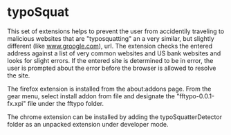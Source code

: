 # typoSquat
This set of extensions helps to prevent the user from accidentily traveling to malicious websites that are "typosquatting" an a very similar, but slightly different (like www.groogle.com), url. The extension checks the entered address against a list of very common websites and US bank websites and looks for slight errors. If the entered site is determined to be in error, the user is prompted about the error before the browser is allowed to resolve the site.

The firefox extension is installed from the about:addons page. From the gear menu, select install addon from file and designate the "fftypo-0.0.1-fx.xpi" file under the fftypo folder.

The chrome extension can be installed by adding the typoSquatterDetector folder as an unpacked extension under developer mode.
